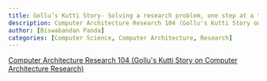 ```yaml
---
title: Gollu’s Kutti Story- Solving a research problem, one step at a time
description: Computer Architecture Research 104 (Gollu's Kutti Story on Computer Architecture Research)
author: [Biswabandan Panda]
categories: [Computer Science, Computer Architecture, Research]
---
```


[Computer Architecture Research 104 (Gollu's Kutti Story on Computer Architecture Research)](https://biswabandan.medium.com/two-cents-on-computer-architecture-research-103-gollus-computer-architecture-exploration-605466a0cd09)